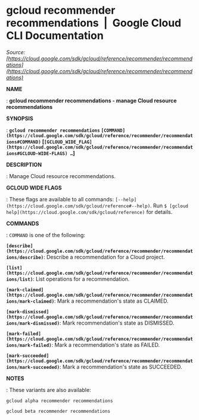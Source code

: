 # gcloud recommender recommendations  |  Google Cloud CLI Documentation

*Source: [https://cloud.google.com/sdk/gcloud/reference/recommender/recommendations](https://cloud.google.com/sdk/gcloud/reference/recommender/recommendations)*

**NAME**

: **gcloud recommender recommendations - manage Cloud resource recommendations**

**SYNOPSIS**

: **`gcloud recommender recommendations` `[COMMAND](https://cloud.google.com/sdk/gcloud/reference/recommender/recommendations#COMMAND)` [`[GCLOUD_WIDE_FLAG](https://cloud.google.com/sdk/gcloud/reference/recommender/recommendations#GCLOUD-WIDE-FLAGS) …`]**

**DESCRIPTION**

: Manage Cloud resource recommendations.

**GCLOUD WIDE FLAGS**

: These flags are available to all commands: `[--help](https://cloud.google.com/sdk/gcloud/reference#--help)`.
Run `$ [gcloud help](https://cloud.google.com/sdk/gcloud/reference)` for details.

**COMMANDS**

: ``COMMAND`` is one of the following:

**`[describe](https://cloud.google.com/sdk/gcloud/reference/recommender/recommendations/describe)`**:
Describe a recommendation for a Cloud project.

**`[list](https://cloud.google.com/sdk/gcloud/reference/recommender/recommendations/list)`**:
List operations for a recommendation.

**`[mark-claimed](https://cloud.google.com/sdk/gcloud/reference/recommender/recommendations/mark-claimed)`**:
Mark a recommendation's state as CLAIMED.

**`[mark-dismissed](https://cloud.google.com/sdk/gcloud/reference/recommender/recommendations/mark-dismissed)`**:
Mark recommendation's state as DISMISSED.

**`[mark-failed](https://cloud.google.com/sdk/gcloud/reference/recommender/recommendations/mark-failed)`**:
Mark a recommendation's state as FAILED.

**`[mark-succeeded](https://cloud.google.com/sdk/gcloud/reference/recommender/recommendations/mark-succeeded)`**:
Mark a recommendation's state as SUCCEEDED.

**NOTES**

: These variants are also available:

```
gcloud alpha recommender recommendations
```

```
gcloud beta recommender recommendations
```